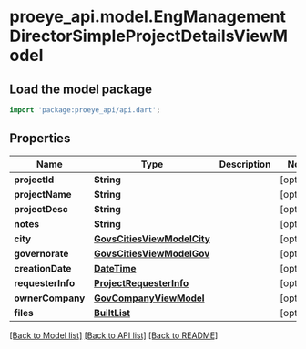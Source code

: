 # proeye_api.model.EngManagementDirectorSimpleProjectDetailsViewModel

## Load the model package
```dart
import 'package:proeye_api/api.dart';
```

## Properties
Name | Type | Description | Notes
------------ | ------------- | ------------- | -------------
**projectId** | **String** |  | [optional] 
**projectName** | **String** |  | [optional] 
**projectDesc** | **String** |  | [optional] 
**notes** | **String** |  | [optional] 
**city** | [**GovsCitiesViewModelCity**](GovsCitiesViewModelCity.md) |  | [optional] 
**governorate** | [**GovsCitiesViewModelGov**](GovsCitiesViewModelGov.md) |  | [optional] 
**creationDate** | [**DateTime**](DateTime.md) |  | [optional] 
**requesterInfo** | [**ProjectRequesterInfo**](ProjectRequesterInfo.md) |  | [optional] 
**ownerCompany** | [**GovCompanyViewModel**](GovCompanyViewModel.md) |  | [optional] 
**files** | [**BuiltList<AppFileViewModel>**](AppFileViewModel.md) |  | [optional] 

[[Back to Model list]](../README.md#documentation-for-models) [[Back to API list]](../README.md#documentation-for-api-endpoints) [[Back to README]](../README.md)


